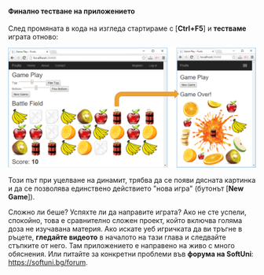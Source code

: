 #### Финално тестване на приложението

След промяната в кода на изгледа стартираме с [**Ctrl+F5**] и **тестваме** играта отново:

![](/assets/chapter-7-images/15.Fruits-16.png)

Този път при уцелване на динамит, трябва да се появи дясната картинка и да се позволява единствено действието "нова игра" (бутонът [**New Game**]).

Сложно ли беше? Успяхте ли да направите играта? Ако не сте успели, спокойно, това е сравнително сложен проект, който включва голяма доза не изучавана материя. Ако искате уеб игричката да ви тръгне в ръцете, **гледайте видеото** в началото на тази глава и следвайте стъпките от него. Там приложението е направено на живо с много обяснения. Или питайте за конкретни проблеми във **форума на SoftUni**: https://softuni.bg/forum.